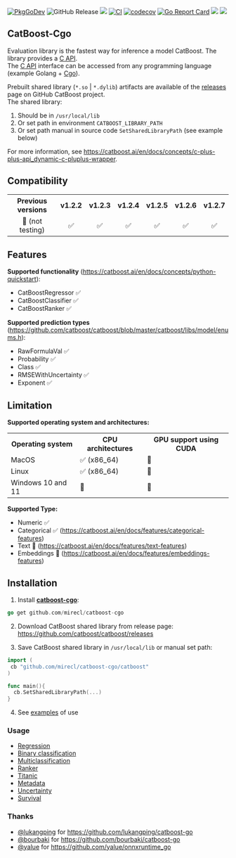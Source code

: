 [![PkgGoDev](https://pkg.go.dev/badge/mod/github.com/mirecl/catboost-cgo)](https://pkg.go.dev/mod/github.com/mirecl/catboost-cgo) ![GitHub Release](https://img.shields.io/github/v/release/mirecl/catboost-cgo)
![](https://img.shields.io/github/go-mod/go-version/mirecl/catboost-cgo) [![CI](https://github.com/mirecl/catboost-cgo/actions/workflows/ci.yml/badge.svg)](https://github.com/mirecl/catboost-cgo/actions/workflows/ci.yml) [![codecov](https://codecov.io/github/mirecl/catboost-cgo/graph/badge.svg?token=HUG4WWSSZN)](https://codecov.io/github/mirecl/catboost-cgo)
[![Go Report Card](https://goreportcard.com/badge/github.com/mirecl/catboost-cgo)](https://goreportcard.com/report/github.com/mirecl/catboost-cgo)
![](https://img.shields.io/badge/platform-Linux-black?logo=linux&logoColor=white) ![](https://img.shields.io/badge/platform-MacOS-black?logo=apple&logoColor=white)

## CatBoost-Cgo

Evaluation library is the fastest way for inference a model CatBoost. The library provides a [C API](https://github.com/catboost/catboost/blob/master/catboost/libs/model_interface/c_api.h).\
The [C API](https://github.com/catboost/catboost/blob/master/catboost/libs/model_interface/c_api.h) interface can be accessed from any programming language (example Golang + [Cgo](https://go.dev/wiki/cgo)).

Prebuilt shared library (`*.so` | `*.dylib`) artifacts are available of the [releases](https://github.com/catboost/catboost/releases) page on GitHub CatBoost project.\
The shared library:

1) Should be in `/usr/local/lib`
2) Or set path in environment `CATBOOST_LIBRARY_PATH`
3) Or set path manual in source code `SetSharedLibraryPath` (see example below)

For more information, see <https://catboost.ai/en/docs/concepts/c-plus-plus-api_dynamic-c-pluplus-wrapper>.

## Compatibility

<table>
  <tr>
    <th>Previous versions</th>
    <th>v1.2.2</th>
    <th>v1.2.3</th>
    <th>v1.2.4</th>
    <th>v1.2.5</th>
    <th>v1.2.6</th>
    <th>v1.2.7</th>
  </tr>
  <tr>
    <td align="center">🚫 (not testing)</td>
    <td align="center">✅</td>
    <td align="center">✅</td>
    <td align="center">✅</td>
    <td align="center">✅</td>
    <td align="center">✅</td>
    <td align="center">✅</td>
  </tr>
</table>

## Features

**Supported functionality** (<https://catboost.ai/en/docs/concepts/python-quickstart>):

+ CatBoostRegressor ✅
+ CatBoostClassifier ✅
+ CatBoostRanker ✅

**Supported prediction types** (<https://github.com/catboost/catboost/blob/master/catboost/libs/model/enums.h>):

+ RawFormulaVal ✅
+ Probability ✅
+ Class ✅
+ RMSEWithUncertainty ✅
+ Exponent ✅

## Limitation

**Supported operating system and architectures:**
<table>
  <tr>
    <th>Operating system</th>
    <th>CPU architectures</th>
    <th>GPU support using CUDA</th>
  </tr>
  <tr>
    <td>MacOS</td>
    <td >✅ (x86_64)</td>
    <td>🚫</td>
  </tr>
  <tr>
    <td>Linux</td>
    <td>✅ (x86_64)</td>
    <td>🚫</td>
  </tr>
  <tr>
    <td>Windows 10 and 11</td>
    <td>🚫</td>
    <td>🚫</td>
  </tr>
</table>

**Supported Type:**

+ Numeric ✅
+ Categorical ✅ (<https://catboost.ai/en/docs/features/categorical-features>)
+ Text 🚫 (<https://catboost.ai/en/docs/features/text-features>)
+ Embeddings 🚫 (<https://catboost.ai/en/docs/features/embeddings-features>)

## Installation

1) Install **[catboost-cgo](https://github.com/mirecl/catboost-cgo)**:

```go
go get github.com/mirecl/catboost-cgo
```

2) Download CatBoost shared library from release page: <https://github.com/catboost/catboost/releases>

3) Save CatBoost shared library in  `/usr/local/lib` or manual set path:

```go
import (
 cb "github.com/mirecl/catboost-cgo/catboost"
)

func main(){
  cb.SetSharedLibraryPath(...)
}
```

4) See [examples](example) of use

### Usage

+ [Regression](example/regressor)
+ [Binary classification](example/classifier)
+ [Multiclassification](example/multiclassification)
+ [Ranker](example/ranker)
+ [Titanic](example/titanic)
+ [Metadata](example/metadata)
+ [Uncertainty](example/uncertainty)
+ [Survival](example/survival)

### Thanks

+ [@lukangping](https://github.com/lukangping) for <https://github.com/lukangping/catboost-go>
+ [@bourbaki](https://github.com/bourbaki) for <https://github.com/bourbaki/catboost-go>
+ [@yalue](https://github.com/yalue) for <https://github.com/yalue/onnxruntime_go>
